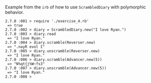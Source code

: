 Example from the `irb` of how to use `ScrambledDiary` with polymorphic behavior.

```
2.7.0 :001 > require './exercise_4.rb'
 => true
2.7.0 :002 > diary = ScrambledDiary.new("I love Ryan.")
2.7.0 :003 > diary.read
 => "I love Ryan."
2.7.0 :004 > diary.scramble(Reverser.new)
 => ".nayR evol I"
2.7.0 :005 > diary.unscramble(Reverser.new)
 => "I love Ryan."
2.7.0 :006 > diary.scramble(Advancer.new(5))
 => "N%qt{j%W~fs3"
2.7.0 :007 > diary.unscramble(Advancer.new(5))
 => "I love Ryan."
2.7.0 :008 >
```

